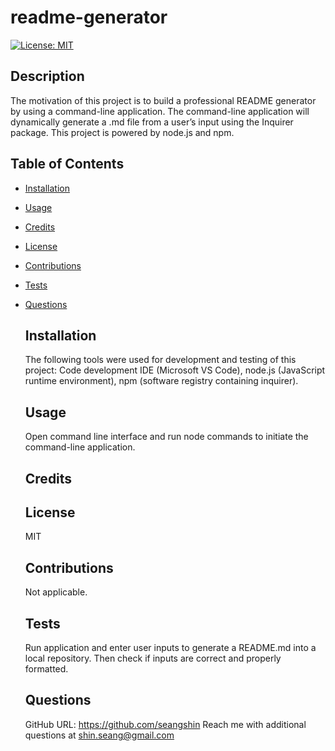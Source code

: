 # readme-generator
  [![License: MIT](https://img.shields.io/badge/License-MIT-yellow.svg)](https://opensource.org/licenses/MIT)
  
  ## Description
  The motivation of this project is to build a professional README generator by using a command-line application. The command-line application will dynamically generate a .md file from a user’s input using the Inquirer package. This project is powered by node.js and npm. 

  ## Table of Contents
- [Installation](#installation)
- [Usage](#usage)
- [Credits](#credits)
- [License](#license)
- [Contributions](#contributions)
- [Tests](#tests)
- [Questions](#questions)
  
  ## Installation
  The following tools were used for development and testing of this project: Code development IDE (Microsoft VS Code), node.js (JavaScript runtime environment), npm (software registry containing inquirer).
  
  ## Usage
  Open command line interface and run node commands to initiate the command-line application.
  
  ## Credits

  ## License
  MIT

  ## Contributions
  Not applicable.

  ## Tests
  Run application and enter user inputs to generate a README.md into a local repository. Then check if inputs are correct and properly formatted.
  
  ## Questions
  GitHub URL: https://github.com/seangshin
  Reach me with additional questions at shin.seang@gmail.com